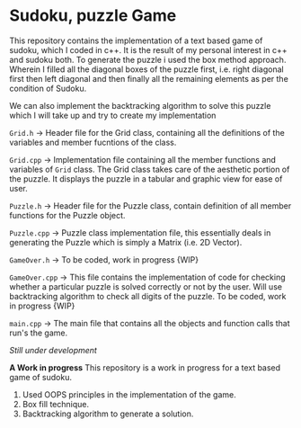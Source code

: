 # Sudoku, puzzle Game

This repository contains the implementation of a text based game of sudoku, which I coded in c++.
It is the result of my personal interest in c++ and sudoku both.
To generate the puzzle i used the box method approach. Wherein I filled all the diagonal boxes of the puzzle first, i.e. right diagonal first then left diagonal and then finally all the remaining elements as per the condition of Sudoku.

We can also implement the backtracking algorithm to solve this puzzle which I will take up and try to create my implementation 


`Grid.h` -> Header file for the Grid class, containing all the definitions of the variables and member fucntions of the class.

`Grid.cpp` -> Implementation file containing all the member functions and variables of `Grid` class. The Grid class takes care of the aesthetic portion of the puzzle. It displays the puzzle in a tabular and graphic view for ease of user.

`Puzzle.h` -> Header file for the Puzzle class, contain definition of all member functions for the Puzzle object.

`Puzzle.cpp` -> Puzzle class implementation file, this essentially deals in generating the Puzzle which is simply a Matrix (i.e. 2D Vector).

`GameOver.h` -> To be coded, work in progress {WIP}

`GameOver.cpp` -> This file contains the implementation of code for checking whether a particular puzzle is solved correctly or not by the user. Will use backtracking algorithm to check all digits of the puzzle. To be coded, work in progress {WIP}

`main.cpp` -> The main file that contains all the objects and function calls that run's the game.

*Still under development*

**A Work in progress**
This repository is a work in progress for a text based game of sudoku.

1. Used OOPS principles in the implementation of the game.
2. Box fill technique.
3. Backtracking algorithm to generate a solution.
